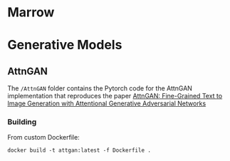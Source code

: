 # Marrow


# Generative Models

## AttnGAN

The `/AttnGAN` folder contains the Pytorch code for the AttnGAN implementation that reproduces the paper [AttnGAN: Fine-Grained Text to Image Generation with Attentional Generative Adversarial Networks](https://arxiv.org/pdf/1711.10485.pdf)

### Building

From custom Dockerfile:

```
docker build -t attgan:latest -f Dockerfile .
```
